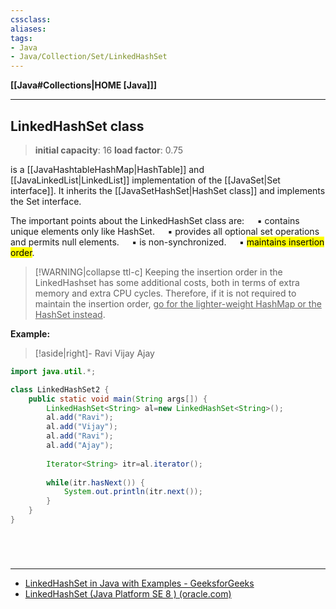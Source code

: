 ```yaml
---
cssclass:
aliases:
tags:
- Java
- Java/Collection/Set/LinkedHashSet
---
```

**[[Java#Collections|HOME [Java]]]**

---
## LinkedHashSet class
> **initial capacity**: 16
> **load factor**: 0.75

is a [[JavaHashtableHashMap|HashTable]] and [[JavaLinkedList|LinkedList]] implementation of the [[JavaSet|Set interface]]. It inherits the [[JavaSetHashSet|HashSet class]] and implements the Set interface.

The important points about the LinkedHashSet class are:
$\quad$▪  contains unique elements only like HashSet.
$\quad$▪  provides all optional set operations and permits null elements.
$\quad$▪  is non-synchronized.
$\quad$▪  <mark class="hltr-lightgreen">maintains insertion order</mark>.

>[!WARNING|collapse ttl-c]
> Keeping the insertion order in the LinkedHashset has some additional costs, both in terms of extra memory and extra CPU cycles. Therefore, if it is not required to maintain the insertion order, <u>go for the lighter-weight HashMap or the HashSet instead</u>.

**Example:**
>[!aside|right]-
> Ravi
> Vijay
> Ajay

```java
import java.util.*;

class LinkedHashSet2 {
	public static void main(String args[]) {
		LinkedHashSet<String> al=new LinkedHashSet<String>();
		al.add("Ravi");
		al.add("Vijay");
		al.add("Ravi");
		al.add("Ajay");
		
		Iterator<String> itr=al.iterator();
		
		while(itr.hasNext()) {
			System.out.println(itr.next());
		}
	}
}
```

<br>

# 
---
- [LinkedHashSet in Java with Examples - GeeksforGeeks](https://www.geeksforgeeks.org/linkedhashset-in-java-with-examples/)
- [LinkedHashSet (Java Platform SE 8 ) (oracle.com)](https://docs.oracle.com/javase/8/docs/api/java/util/LinkedHashSet.html)